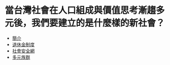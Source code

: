 # 當台灣社會在人口組成與價值思考漸趨多元後，我們要建立的是什麼樣的新社會？

* [簡介](README.md)
* [退休金制度](1.md)
* [社會安全網](2.md)
* [多元族群](3.md)
